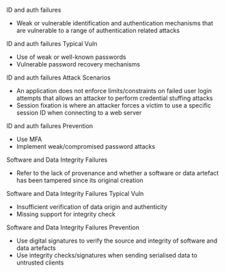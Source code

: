 
ID and auth failures
- Weak or vulnerable identification and authentication mechanisms that are vulnerable to a range of authentication related attacks

ID and auth failures Typical Vuln
- Use of weak or well-known passwords
- Vulnerable password recovery mechanisms

ID and auth failures Attack Scenarios
- An application does not enforce limits/constraints on failed user login attempts that allows an attacker to perform credential stuffing attacks
- Session fixation is where an attacker forces a victim to use a specific session ID when connecting to a web server

ID and auth failures Prevention
- Use MFA
- Implement weak/compromised password attacks

Software and Data Integrity Failures
- Refer to the lack of provenance and whether a software or data artefact has been tampered since its original creation

Software and Data Integrity Failures Typical Vuln
- Insufficient verification of data origin and authenticity
- Missing support for integrity check

Software and Data Integrity Failures Prevention
- Use digital signatures to verify the source and integrity of software and data artefacts
- Use integrity checks/signatures when sending serialised data to untrusted clients

